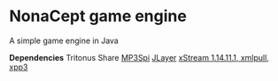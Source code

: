 # NonaCept game engine

A simple game engine in Java

**Dependencies**
Tritonus Share
[MP3Spi](https://github.com/umjammer/mp3spi/releases/tag/1.9.5)
[JLayer](https://github.com/umjammer/jlayer/releases/tag/1.0.1)
[xStream 1.14.11.1, xmlpull, xpp3](http://x-stream.github.io/download.html)
